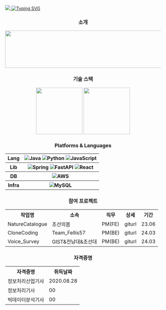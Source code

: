 <div align="left">
  <a href="https://hits.seeyoufarm.com">
    <img src="https://hits.seeyoufarm.com/api/count/incr/badge.svg?url=https%3A%2F%2Fhttps%2F%2Fgithub.com%2Fscorve12&count_bg=%2376ABAE&title_bg=%23555555&icon=&icon_color=%23E7E7E7&title=hits&edge_flat=false"/>
  </a>
  <a href="https://git.io/typing-svg">
    <img src="https://readme-typing-svg.demolab.com?font=Fira+Code&pause=1000&vCenter=true&random=false&width=435&color=%31363F&lines=Keep+your+eyes+on+the+stars;and;+your+feet+on+the+ground." alt="Typing SVG" />
  </a>
</div>

<div align="center">
  <h3>소개</h3>
  <a href="https://github.com/devxb/gitanimals">
    <img src="https://render.gitanimals.org/lines/{scorve12}?pet-id=1" width="1000" height="120"/>
  </a>
</div>

<div align="center">
  <h3>기술 스택</h3>
  <img src="https://github-readme-stats.vercel.app/api?username=scorve12&show_icons=true&theme=catppuccino" height="150">
  <img src="http://mazassumnida.wtf/api/v2/generate_badge?boj=socrve5322" height="150">
</div>

<div align="center">
  <h3>Platforms & Languages</h3>
  <table>
    <tr>
      <th>Lang</th>
      <th>
        <img src="https://img.shields.io/badge/Java-F80000.svg?&style=for-the-badge&logo=Oracle&logoColor=white" alt="Java">
        <img src="https://img.shields.io/badge/Python-3776AB.svg?&style=for-the-badge&logo=Python&logoColor=white" alt="Python">
        <img src="https://img.shields.io/badge/JavaScript-F7DF1E.svg?&style=for-the-badge&logo=JavaScript&logoColor=white" alt="JavaScript">
      </th>
    </tr>
    <tr>
      <th>Lib</th>
      <th>
        <img src="https://img.shields.io/badge/Spring-6DB33F.svg?&style=for-the-badge&logo=Spring&logoColor=white" alt="Spring">
        <img src="https://img.shields.io/badge/FastAPI-009688.svg?&style=for-the-badge&logo=Fastapi&logoColor=white" alt="FastAPI">
        <img src="https://img.shields.io/badge/React-61DAFB.svg?&style=for-the-badge&logo=React&logoColor=white" alt="React">
      </th>
    </tr>
    <tr>
      <th>DB</th>
      <th>
        <img src="https://img.shields.io/badge/AWS-FF9900.svg?&style=for-the-badge&logo=AWS&logoColor=white" alt="AWS">
      </th>
    </tr>
    <tr>
      <th>Infra</th>
      <th>
        <img src="https://img.shields.io/badge/AWS-4479A1.svg?&style=for-the-badge&logo=MySQL&logoColor=white" alt="MySQL">
      </th>
    </tr>
  </table>
  
 
  
  

</div>

<div align="center">
  <h3>참여 프로젝트</h3>
  <table>
    <tr>
      <th>작업명</th>
      <th>소속</th>
      <th>직무</th>
      <th>상세</th>
      <th>기간</th>
    </tr>
    <tr>
      <td>NatureCatalogue</td>
      <td>조선의봄</td>
      <td>PM(FE)</td>
      <td>giturl</td>
      <td>23.06</td>
    </tr>
    <tr>
      <td>CloneCoding</td>
      <td>Team_Fellis57</td>
      <td>PM(BE)</td>
      <td>giturl</td>
      <td>24.03</td>
    </tr>
    <tr>
      <td>Voice_Survey</td>
      <td>GIST&전남대&조선대</td>
      <td>PM(BE)</td>
      <td>giturl</td>
      <td>24.03</td>
    </tr>
  </table>
 
  <h3>자격증명</h3>
  <table>
    <tr>
      <th>자격증명</th>
      <th>취득날짜</th>
    </tr>
    <tr>
      <td>정보처리산업기사</td>
      <td>2020.08.28</td>
    </tr>
    <tr>
      <td>정보처리기사</td>
      <td>00</td>
    </tr>
    <tr>
      <td>빅데이터분석기사</td>
      <td>00</td>
    </tr>
  </table>
</div>
